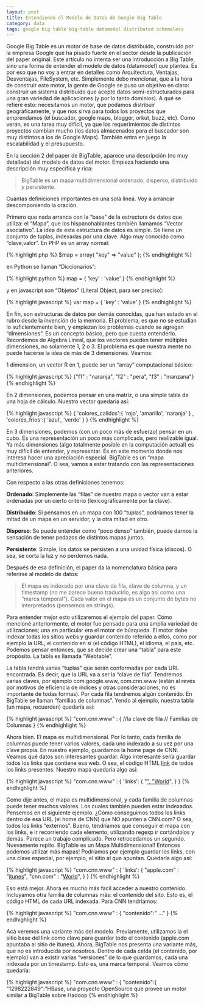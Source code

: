 ```yaml
---
layout: post
title: Entendiendo el Modelo de Datos de Google Big Table
category: data
tags: google big table big-table datamodel distributed schemaless
---
```


Google Big Table es un motor de base de datos distribuído, construido por la empresa Google que ha pisado fuerte en el sector desde la publicación del paper original. Este artículo no intenta ser una introducción a Big Table, sino una forma de entender el modelo de datos (datamodel) que plantea. Es por eso que no voy a entrar en detalles como Arquitectura, Ventajas, Desventajas, FileSystem, etc. Simplemente debo mencionar, que a la hora de construir este motor, la gente de Google se puso un objetivo en claro: construir un sistema distribuido que acepte datos semi-estructurados para una gran variedad de aplicaciones (y por lo tanto dominios). A qué se refiere esto: necesitamos un motor, que podamos distribuir geográficamente, y que nos sirva para todos los proyectos que emprendamos (el buscador, google maps, blogger, orkut, buzz, etc). Como verán, es una tarea muy difícil, ya que los requerimientos de distintos proyectos cambian mucho (los datos almacenados para el buscador son muy distintos a los de Google Maps). También entra en juego la escalabilidad y el presupuesto.

En la sección 2 del paper de BigTable, aparece una descripción (no muy detallada) del modelo de datos del motor. Empieza haciendo una descripción muy específica y rica:

> BigTable es un mapa multidimensional ordenado, disperso, distribuido y persistente.

Cuántas definiciones importantes en una sola linea. Voy a arrancar descomponiendo la oración.

Primero que nada arranca con la “base” de la estructura de datos que utiliza: el “Mapa”, que los hispanohablantes también llamamos “Vector asociativo”. La idea de esta estructura de datos es simple. Se tiene un conjunto de tuplas, indexadas por una clave. Algo muy conocido como “clave,valor”. En PHP es un array normal:

{% highlight php %}
$map = array( "key" => "value" );
{% endhighlight %}

en Python se llaman “Diccionarios”:

{% highlight python %}
map = { 'key' : 'value' }
{% endhighlight %}

y en javascript son “Objetos” (Literal Object, para ser preciso):

{% highlight javascript %}
var map = { 'key' : 'value' }
{% endhighlight %}

En fin, son estructuras de datos por demás conocidas, que han estado en el rubro desde la invención de la memoria. El problema, es que no se estudian lo suficientemente bien, y empiezan los problemas cuando se agregan “dimensiones”. Es un concepto básico, pero que cuesta entenderlo. Recordemos de Algebra Lineal, que los vectores pueden tener múltiples dimensiones, no solamente 1, 2 o 3. El problema es que nuestra mente no puede hacerse la idea de más de 3 dimensiones. Veamos:

1 dimension, un vector R en 1, puede ser un “array” computacional básico:

{% highlight javascript %}
{"f1" : "naranja", "f2" : "pera", "f3" : "manzana"}
{% endhighlight %}

En 2 dimensiones, podemos pensar en una matríz, o una simple tabla de una hoja de cálculo. Nuestro vector quedaría así:

{% highlight javascript %}
{
    'colores_calidos':{
        'rojo',
        'amarillo',
        'naranja'
    } ,
    'colores_frios':{
        'azul',
        'verde'
    }
}
{% endhighlight %}

En 3 dimensiones, podemos (con un poco más de esfuerzo) pensar en un cubo. Es una representación un poco más complicada, pero realizable igual. Ya más dimensiones (algo totalmente posible en la computación actual) es muy difícil de entender, y representar. Es en este momento donde nos interesa hacer una apreciación especial. BigTable es un “mapa multidimensional”. O sea, vamos a estar tratando con las representaciones anteriores.

Con respecto a las otras definiciones tenemos:

**Ordenado**: Simplemente las “filas” de nuestro mapa o vector van a estar ordenadas por un cierto criterio (lexicográficamente por la clave).

**Distribuido**: Si pensamos en un mapa con 100 “tuplas”, podríamos tener la mitad de un mapa en un servidor, y la otra mitad en otro.

**Disperso**: Se puede entender como “poco denso” también, puede darnos la sensación de tener pedazos de distintos mapas juntos.

**Persistente**: Simple, los datos se persisten a una unidad física (discos). O sea, se corta la luz y no perdemos nada.

Después de esa definición, el paper da la nomenclatura básica para referirse al modelo de datos:

>El mapa es indexado por una clave de fila, clave de columna, y un timestamp (no me parece bueno traducirlo, es algo así como una “marca temporal”). Cada valor en el mapa es un conjunto de bytes no interpretados (pensemos en strings).

Para entender mejor esto utilizaremos el ejemplo del paper. Cómo mencioné anteriormente, el motor fue pensado para una amplia variedad de utilizaciones; una en particular era el motor de búsqueda. El motor debe indexar todas los sitios webs y guardar contenido referido a ellos, como por ejemplo la URL, el contenido en sí (el código HTML), el idioma, el país, etc. Podemos pensar entonces, que se decide crear una “tabla” para este propósito. La tabla es llamada “Webtable”.

La tabla tendrá varias “tuplas” que serán conformadas por cada URL encontrada. Es decir, que la URL va a ser la “clave de fila”. Tendremos varias claves, por ejemplo com.google.www, com.cnn.www (están al revés por motivos de eficiencia de índices y otras consideraciones, no es importante de todas formas). Por cada fila tendremos algún contenido. En BigTable se llaman “familias de columnas”. Yendo al ejemplo, nuestra tabla (un mapa, recuerden) quedaría así:

{% highlight javascript %}
"com.cnn.www" : { //la clave de fila
// Familias de Columnas
}
{% endhighlight %}

Ahora bien. El mapa es multidimensional. Por lo tanto, cada familia de columnas puede tener varios valores, cada uno indexado a su vez por una clave propia. En nuestro ejemplo, guardamos la home page de CNN. Veamos qué datos son interesantes guardar. Algo interesante sería guardar todos los links que contiene esa web. O sea, el codigo HTML <a href=’…’>link</a> de todos los links presentes. Nuestro mapa quedaría algo así:

{% highlight javascript %}
"com.cnn.www" : {
    'links': {
        "<a href="http://itunes.apple.com/us/app/cnn-app-for-ipad/id407824176?mt=8">", "</a><a id="nav-world" title="World News International Headlines Stories and Video from CNN.com" href="/WORLD/">World</a>",
    }
}
{% endhighlight %}

Como dije antes, el mapa es multidimensional, y cada familia de columnas puede tener muchos valores. Los cuales también pueden estar indexados. Pensemos en el siguiente ejemplo. ¿Cómo conseguimos todos los links dentro de esa URL (el home de CNN) que NO apunten a CNN.com? O sea, todos los links “externos”. Bueno, tendríamos que conseguir el mapa con los links, e ir recorriendo cada elemento, utilizando regexp ir cortándolos y demás. Parece un trabajo complicado. Pero retrocedamos un segundo. Nuevamente repito. BigTable es un Mapa Multidimensional! Entonces podemos utilizar más mapas! Podríamos por ejemplo guardar los links, con una clave especial, por ejemplo, el sitio al que apuntan. Quedaría algo así:

{% highlight javascript %}
"com.cnn.www" : {
    'links': {
            "apple.com" : "<a href="http://itunes.apple.com/us/app/cnn-app-for-ipad/id407824176?mt=8">itunes</a>",
            "cnn.com" : "<a id="nav-world" title="World News International Headlines Stories and Video from CNN.com" href="/WORLD/">World</a>",
    }
}
{% endhighlight %}

Eso está mejor. Ahora es mucho más facil acceder a nuestro contenido. Incluyamos otra familia de columnas más: el contenido del sito. Esto es, el código HTML de cada URL indexada. Para CNN tendríamos:

{% highlight javascript %}
"com.cnn.www" : {
    "contenido":"<html><head> ..."
}
{% endhighlight %}

Acá veremos una variante más del modelo. Previamente, utilizamos la el sitio base del link como clave para guardar todo el contenido (apple.com apuntaba al sitio de itunes). Ahora, BigTable nos presenta una variante más, que no es introducida por nosotros. Dentro de cada celda (el contenido, por ejemplo) van a existir varias “versiones” de lo que guardamos, cada una indexada por un timestamp. Esto es, una marca temporal. Veamos cómo quedaría:

{% highlight javascript %}
"com.cnn.www" : {
    "contenido":{
        "1298222849":"HBase, una proyecto OpenSource que provee un motor similar a BigTable sobre Hadoop
{% endhighlight %}
